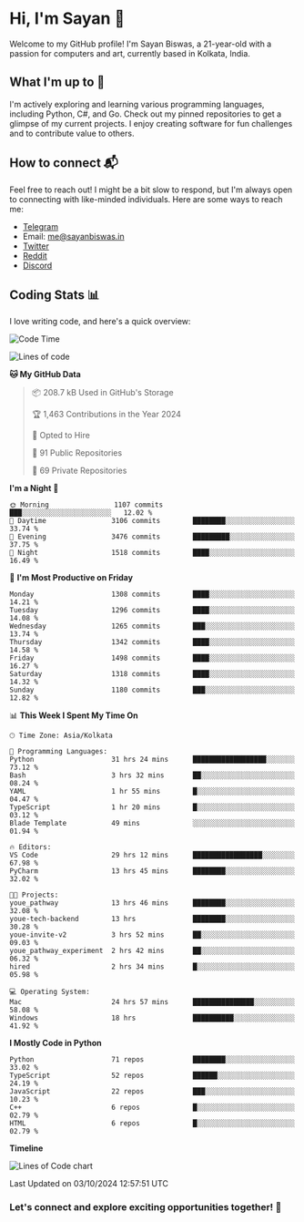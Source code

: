 # Hi, I'm Sayan 👋

Welcome to my GitHub profile! I'm Sayan Biswas, a 21-year-old with a passion for computers and art, currently based in Kolkata, India.

## What I'm up to 🚀

I'm actively exploring and learning various programming languages, including Python, C#, and Go. Check out my pinned repositories to get a glimpse of my current projects. I enjoy creating software for fun challenges and to contribute value to others.

## How to connect 📬

Feel free to reach out! I might be a bit slow to respond, but I'm always open to connecting with like-minded individuals. Here are some ways to reach me:

- [Telegram](https://t.me/dank_as_fuck)
- Email: [me@sayanbiswas.in](mailto:me@sayanbiswas.in)
- [Twitter](https://twitter.com/TheDankDel)
- [Reddit](https://www.reddit.com/user/dank_as_fuck_/)
- [Discord](https://discordapp.com/users/506536929152466945)

## Coding Stats 📊

I love writing code, and here's a quick overview:

<!--START_SECTION:waka-->
![Code Time](http://img.shields.io/badge/Code%20Time-1%2C827%20hrs%201%20min-blue)

![Lines of code](https://img.shields.io/badge/From%20Hello%20World%20I%27ve%20Written-6.2%20million%20lines%20of%20code-blue)

**🐱 My GitHub Data** 

> 📦 208.7 kB Used in GitHub's Storage 
 > 
> 🏆 1,463 Contributions in the Year 2024
 > 
> 💼 Opted to Hire
 > 
> 📜 91 Public Repositories 
 > 
> 🔑 69 Private Repositories 
 > 
**I'm a Night 🦉** 

```text
🌞 Morning                1107 commits        ███░░░░░░░░░░░░░░░░░░░░░░   12.02 % 
🌆 Daytime                3106 commits        ████████░░░░░░░░░░░░░░░░░   33.74 % 
🌃 Evening                3476 commits        █████████░░░░░░░░░░░░░░░░   37.75 % 
🌙 Night                  1518 commits        ████░░░░░░░░░░░░░░░░░░░░░   16.49 % 
```
📅 **I'm Most Productive on Friday** 

```text
Monday                   1308 commits        ████░░░░░░░░░░░░░░░░░░░░░   14.21 % 
Tuesday                  1296 commits        ████░░░░░░░░░░░░░░░░░░░░░   14.08 % 
Wednesday                1265 commits        ███░░░░░░░░░░░░░░░░░░░░░░   13.74 % 
Thursday                 1342 commits        ████░░░░░░░░░░░░░░░░░░░░░   14.58 % 
Friday                   1498 commits        ████░░░░░░░░░░░░░░░░░░░░░   16.27 % 
Saturday                 1318 commits        ████░░░░░░░░░░░░░░░░░░░░░   14.32 % 
Sunday                   1180 commits        ███░░░░░░░░░░░░░░░░░░░░░░   12.82 % 
```


📊 **This Week I Spent My Time On** 

```text
🕑︎ Time Zone: Asia/Kolkata

💬 Programming Languages: 
Python                   31 hrs 24 mins      ██████████████████░░░░░░░   73.12 % 
Bash                     3 hrs 32 mins       ██░░░░░░░░░░░░░░░░░░░░░░░   08.24 % 
YAML                     1 hr 55 mins        █░░░░░░░░░░░░░░░░░░░░░░░░   04.47 % 
TypeScript               1 hr 20 mins        █░░░░░░░░░░░░░░░░░░░░░░░░   03.12 % 
Blade Template           49 mins             ░░░░░░░░░░░░░░░░░░░░░░░░░   01.94 % 

🔥 Editors: 
VS Code                  29 hrs 12 mins      █████████████████░░░░░░░░   67.98 % 
PyCharm                  13 hrs 45 mins      ████████░░░░░░░░░░░░░░░░░   32.02 % 

🐱‍💻 Projects: 
youe_pathway             13 hrs 46 mins      ████████░░░░░░░░░░░░░░░░░   32.08 % 
youe-tech-backend        13 hrs              ████████░░░░░░░░░░░░░░░░░   30.28 % 
youe-invite-v2           3 hrs 52 mins       ██░░░░░░░░░░░░░░░░░░░░░░░   09.03 % 
youe_pathway_experiment  2 hrs 42 mins       ██░░░░░░░░░░░░░░░░░░░░░░░   06.32 % 
hired                    2 hrs 34 mins       █░░░░░░░░░░░░░░░░░░░░░░░░   05.98 % 

💻 Operating System: 
Mac                      24 hrs 57 mins      ███████████████░░░░░░░░░░   58.08 % 
Windows                  18 hrs              ██████████░░░░░░░░░░░░░░░   41.92 % 
```

**I Mostly Code in Python** 

```text
Python                   71 repos            ████████░░░░░░░░░░░░░░░░░   33.02 % 
TypeScript               52 repos            ██████░░░░░░░░░░░░░░░░░░░   24.19 % 
JavaScript               22 repos            ███░░░░░░░░░░░░░░░░░░░░░░   10.23 % 
C++                      6 repos             █░░░░░░░░░░░░░░░░░░░░░░░░   02.79 % 
HTML                     6 repos             █░░░░░░░░░░░░░░░░░░░░░░░░   02.79 % 
```



**Timeline**

![Lines of Code chart](https://raw.githubusercontent.com/Dank-del/Dank-del/main/assets/bar_graph.png)


 Last Updated on 03/10/2024 12:57:51 UTC
<!--END_SECTION:waka-->

### Let's connect and explore exciting opportunities together! 🚀
